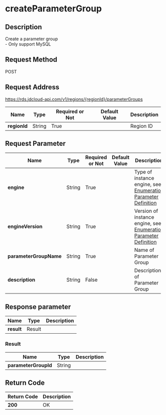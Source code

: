 # createParameterGroup


## Description
Create a parameter group<br>- Only support MySQL

## Request Method
POST

## Request Address
https://rds.jdcloud-api.com/v1/regions/{regionId}/parameterGroups

|Name|Type|Required or Not|Default Value|Description|
|---|---|---|---|---|
|**regionId**|String|True| |Region ID|

## Request Parameter
|Name|Type|Required or Not|Default Value|Description|
|---|---|---|---|---|
|**engine**|String|True| |Type of instance engine, see [Enumeration Parameter Definition](../Enum-Definitions/Enum-Definitions.md)|
|**engineVersion**|String|True| |Version of instance engine, see [Enumeration Parameter Definition](../Enum-Definitions/Enum-Definitions.md)|
|**parameterGroupName**|String|True| |Name of Parameter Group|
|**description**|String|False| |Description of Parameter Group|


## Response parameter
|Name|Type|Description|
|---|---|---|
|**result**|Result| |

### Result
|Name|Type|Description|
|---|---|---|
|**parameterGroupId**|String| |

## Return Code
|Return Code|Description|
|---|---|
|**200**|OK|

